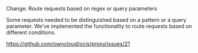 Change: Route requests based on regex or query parameters

Some requests needed to be distinguished based on a pattern or a query parameter.
We've implemented the functionality to route requests based on different conditions.

<https://github.com/owncloud/ocis/proxy/issues/21>

